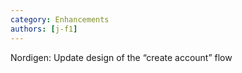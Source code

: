 ```yaml
---
category: Enhancements
authors: [j-f1]
---
```


Nordigen: Update design of the “create account” flow
